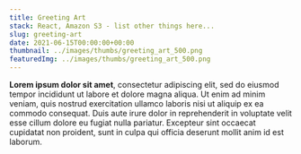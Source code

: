 ```yaml
---
title: Greeting Art
stack: React, Amazon S3 - list other things here...
slug: greeting-art
date: 2021-06-15T00:00:00+00:00
thumbnail: ../images/thumbs/greeting_art_500.png
featuredImg: ../images/thumbs/greeting_art_500.png
---
```


**Lorem ipsum dolor sit amet**, consectetur adipiscing elit, sed do eiusmod tempor incididunt ut labore et dolore magna aliqua. Ut enim ad minim veniam, quis nostrud exercitation ullamco laboris nisi ut aliquip ex ea commodo consequat. Duis aute irure dolor in reprehenderit in voluptate velit esse cillum dolore eu fugiat nulla pariatur. Excepteur sint occaecat cupidatat non proident, sunt in culpa qui officia deserunt mollit anim id est laborum.